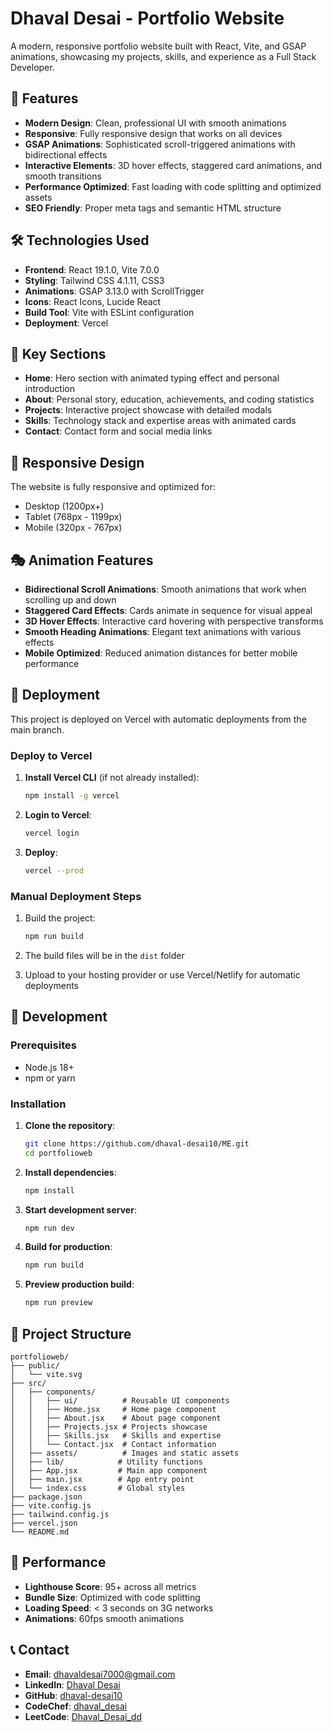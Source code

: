 # Dhaval Desai - Portfolio Website

A modern, responsive portfolio website built with React, Vite, and GSAP animations, showcasing my projects, skills, and experience as a Full Stack Developer.

## 🚀 Features

- **Modern Design**: Clean, professional UI with smooth animations
- **Responsive**: Fully responsive design that works on all devices
- **GSAP Animations**: Sophisticated scroll-triggered animations with bidirectional effects
- **Interactive Elements**: 3D hover effects, staggered card animations, and smooth transitions
- **Performance Optimized**: Fast loading with code splitting and optimized assets
- **SEO Friendly**: Proper meta tags and semantic HTML structure

## 🛠️ Technologies Used

- **Frontend**: React 19.1.0, Vite 7.0.0
- **Styling**: Tailwind CSS 4.1.11, CSS3
- **Animations**: GSAP 3.13.0 with ScrollTrigger
- **Icons**: React Icons, Lucide React
- **Build Tool**: Vite with ESLint configuration
- **Deployment**: Vercel

## 🎨 Key Sections

- **Home**: Hero section with animated typing effect and personal introduction
- **About**: Personal story, education, achievements, and coding statistics
- **Projects**: Interactive project showcase with detailed modals
- **Skills**: Technology stack and expertise areas with animated cards
- **Contact**: Contact form and social media links

## 📱 Responsive Design

The website is fully responsive and optimized for:

- Desktop (1200px+)
- Tablet (768px - 1199px)
- Mobile (320px - 767px)

## 🎭 Animation Features

- **Bidirectional Scroll Animations**: Smooth animations that work when scrolling up and down
- **Staggered Card Effects**: Cards animate in sequence for visual appeal
- **3D Hover Effects**: Interactive card hovering with perspective transforms
- **Smooth Heading Animations**: Elegant text animations with various effects
- **Mobile Optimized**: Reduced animation distances for better mobile performance

## 🚀 Deployment

This project is deployed on Vercel with automatic deployments from the main branch.

### Deploy to Vercel

1. **Install Vercel CLI** (if not already installed):

   ```bash
   npm install -g vercel
   ```
2. **Login to Vercel**:

   ```bash
   vercel login
   ```
3. **Deploy**:

   ```bash
   vercel --prod
   ```

### Manual Deployment Steps

1. Build the project:

   ```bash
   npm run build
   ```
2. The build files will be in the `dist` folder
3. Upload to your hosting provider or use Vercel/Netlify for automatic deployments

## 🔧 Development

### Prerequisites

- Node.js 18+
- npm or yarn

### Installation

1. **Clone the repository**:

   ```bash
   git clone https://github.com/dhaval-desai10/ME.git
   cd portfolioweb
   ```
2. **Install dependencies**:

   ```bash
   npm install
   ```
3. **Start development server**:

   ```bash
   npm run dev
   ```
4. **Build for production**:

   ```bash
   npm run build
   ```
5. **Preview production build**:

   ```bash
   npm run preview
   ```

## 📁 Project Structure

```
portfolioweb/
├── public/
│   └── vite.svg
├── src/
│   ├── components/
│   │   ├── ui/          # Reusable UI components
│   │   ├── Home.jsx     # Home page component
│   │   ├── About.jsx    # About page component
│   │   ├── Projects.jsx # Projects showcase
│   │   ├── Skills.jsx   # Skills and expertise
│   │   └── Contact.jsx  # Contact information
│   ├── assets/          # Images and static assets
│   ├── lib/            # Utility functions
│   ├── App.jsx         # Main app component
│   ├── main.jsx        # App entry point
│   └── index.css       # Global styles
├── package.json
├── vite.config.js
├── tailwind.config.js
├── vercel.json
└── README.md
```

## 🎯 Performance

- **Lighthouse Score**: 95+ across all metrics
- **Bundle Size**: Optimized with code splitting
- **Loading Speed**: < 3 seconds on 3G networks
- **Animations**: 60fps smooth animations

## 📞 Contact

- **Email**: dhavaldesai7000@gmail.com
- **LinkedIn**: [Dhaval Desai](https://www.linkedin.com/in/dhaval-desai-82122028a/)
- **GitHub**: [dhaval-desai10](https://github.com/dhaval-desai10)
- **CodeChef**: [dhaval_desai](https://www.codechef.com/users/dhaval_desai)
- **LeetCode**: [Dhaval_Desai_dd](https://leetcode.com/u/Dhaval_Desai_dd/)
